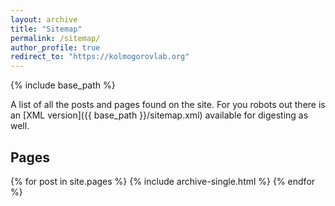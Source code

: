 ```yaml
---
layout: archive
title: "Sitemap"
permalink: /sitemap/
author_profile: true
redirect_to: "https://kolmogorovlab.org"
---
```


{% include base_path %}

A list of all the posts and pages found on the site. For you robots out there is an [XML version]({{ base_path }}/sitemap.xml) available for digesting as well.

<h2>Pages</h2>
{% for post in site.pages %}
  {% include archive-single.html %}
{% endfor %}

